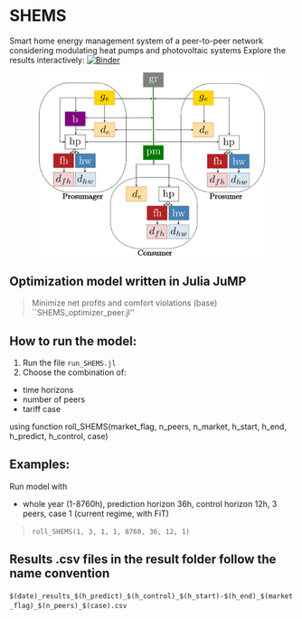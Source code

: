 # SHEMS
Smart home energy management system of a peer-to-peer network considering modulating heat pumps and photovoltaic systems
Explore the results interactively:   [![Binder](https://mybinder.org/badge_logo.svg)](https://mybinder.org/v2/gh/lilanger/PEERS/master?filepath=peer-to-peer%2FSHEMS_visualization_Interactive_julia.ipynb)

<p align="center">
  <img src="pics\PEERS_graph.png" width="400"/>
</p>

## Optimization model written in Julia JuMP
>Minimize net profits and comfort violations (base)
>  ``SHEMS_optimizer_peer.jl''


## How to run the model:
1) Run the file ``run_SHEMS.jl``  
2) Choose the combination of:     
  - time horizons
  - number  of peers
  - tariff case
  
  using function roll_SHEMS(market_flag, n_peers, n_market, h_start, h_end, h_predict, h_control, case)

## Examples:
Run model with 
  - whole year (1-8760h), prediction horizon 36h, control horizon 12h, 3 peers, case 1 (current regime, with FiT)
  >``roll_SHEMS(1, 3, 1, 1, 8760, 36, 12, 1)``

 
## Results .csv files in the result folder follow the name convention  
``$(date)_results_$(h_predict)_$(h_control)_$(h_start)-$(h_end)_$(market_flag)_$(n_peers)_$(case).csv``
